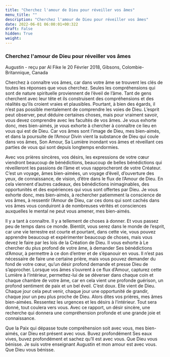 ```yaml
---
title: "Cherchez l'amour de Dieu pour réveiller vos âmes"
menu_title: ""
description: "Cherchez l'amour de Dieu pour réveiller vos âmes"
date: 2022-06-01 06:00:01+00:322
draft: False
hidden: True
weight:
---
```

### Cherchez l'amour de Dieu pour réveiller vos âmes

Augustin - reçu par Al Fike le 20 Février 2018, Gibsons, Colombie-Britannique, Canada

Cherchez à connaître vos âmes, car dans votre âme se trouvent les clés de toutes les réponses que vous cherchez. Seules les compréhensions qui sont de nature spirituelle proviennent de l’éveil de l’âme. Tant de gens cherchent avec leur tête et ils construisent des compréhensions et des réalités qu’ils croient vraies et plausibles. Pourtant, à bien des égards, il n’est pas possible mentalement de comprendre les voies de Dieu. L’esprit peut observer, peut déduire certaines choses, mais pour vraiment savoir, vous devez comprendre avec les facultés de vos âmes. Je vous exhorte donc, mes bien-aimés, je vous exhorte à chercher à connaître ce lieu en vous qui est de Dieu. Car vos âmes sont l’image de Dieu, mes bien-aimés, et dans la poursuite de l’Amour Divin vient la substance de Dieu qui coule dans vos âmes, Son Amour, Sa Lumière inondant vos âmes et réveillant ces parties de vous qui sont depuis longtemps endormies.

Avec vos prières sincères, vos désirs, les expressions de votre cœur viendront beaucoup de bénédictions, beaucoup de belles bénédictions qui réveilleront les passions de l’âme et vous rapprocheront de votre Créateur. C’est un voyage, âmes bien-aimées, un voyage d’éveil, d’ouverture des yeux, de connaissance, de vision, d’être dans le flux de l’Amour de Dieu. En cela viennent d’autres cadeaux, des bénédictions inimaginables, des opportunités et des expériences qui vous sont offertes par Dieu. Je vous exhorte donc, mes bien-aimés, à rechercher patiemment la conscience de vos âmes, à ressentir l’Amour de Dieu, car ces dons qui sont cachés dans vos âmes vous conduiront à de nombreuses vérités et consciences auxquelles le mental ne peut vous amener, mes bien-aimés.

Il y a tant à connaître. Il y a tellement de choses à donner. Et vous passez peu de temps dans ce monde. Bientôt, vous serez dans le monde de l’esprit, car une vie terrestre est courte et pourtant, dans cette vie, vous pouvez apprendre beaucoup et expérimenter beaucoup de choses, mais vous devez le faire par les lois de la Création de Dieu. Il vous exhorte à Le chercher du plus profond de votre âme, à demander Ses bénédictions d’Amour, à permettre à ce don d’entrer et de s’épanouir en vous. Il n’est pas nécessaire de faire une certaine prière, mais vous pouvez demander du fond de votre cœur, qu’un désir profond demande et presse Dieu de s’approcher. Lorsque vos âmes s’ouvrent à ce flux d’Amour, capturez cette Lumière à l’intérieur, permettez-lui de se déverser dans chaque coin et chaque chambre de votre âme, car en cela vient une profonde guérison, un profond sentiment de paix et un bel éveil. C’est doux. Elle vient de Dieu. Chaque jour cela peut venir, chaque jour une opportunité de grandir, chaque jour un peu plus proche de Dieu. Alors dites vos prières, mes âmes bien-aimées. Ressentez les urgences et les désirs à l’intérieur. Tout sera donné, tout coulera vers vous. Avec ce rapport, un désir sincère, une recherche qui donnera une compréhension profonde et une grande joie et connaissance.

Que la Paix qui dépasse toute compréhension soit avec vous, mes bien-aimés, car Dieu est présent avec vous. Buvez profondément Ses eaux vives, buvez profondément et sachez qu’Il est avec vous. Que Dieu vous bénisse. Je suis votre enseignant Augustin et mon amour est avec vous. Que Dieu vous bénisse.



